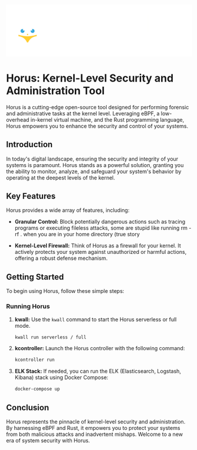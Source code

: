 ![My Image](Logo.png)
# Horus: Kernel-Level Security and Administration Tool

Horus is a cutting-edge open-source tool designed for performing forensic and administrative tasks at the kernel level. Leveraging eBPF, a low-overhead in-kernel virtual machine, and the Rust programming language, Horus empowers you to enhance the security and control of your systems.

## Introduction

In today's digital landscape, ensuring the security and integrity of your systems is paramount. Horus stands as a powerful solution, granting you the ability to monitor, analyze, and safeguard your system's behavior by operating at the deepest levels of the kernel.

## Key Features

Horus provides a wide array of features, including:

- **Granular Control:** Block potentially dangerous actions such as tracing programs or executing fileless attacks, some are stupid like running rm -rf . when you are in your home directory (true story

- **Kernel-Level Firewall:** Think of Horus as a firewall for your kernel. It actively protects your system against unauthorized or harmful actions, offering a robust defense mechanism.

## Getting Started

To begin using Horus, follow these simple steps:

### Running Horus

1. **kwall:** Use the `kwall` command to start the Horus serverless or full mode.

   ```bash
   kwall run serverless / full
   ```
2. **kcontroller:** Launch the Horus controller with the following command:

   ```bash
   kcontroller run
   ```
3. **ELK Stack:** If needed, you can run the ELK (Elasticsearch, Logstash, Kibana) stack using Docker Compose:

   ```bash
   docker-compose up
   ```

## Conclusion

Horus represents the pinnacle of kernel-level security and administration. By harnessing eBPF and Rust, it empowers you to protect your systems from both malicious attacks and inadvertent mishaps. Welcome to a new era of system security with Horus.



